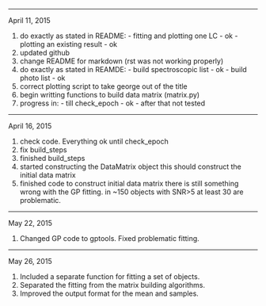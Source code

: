 ---------------------------------------------------------------
April 11, 2015
1. do exactly as stated in README:
         - fitting and plotting one LC - ok
         - plotting an existing result - ok
2. updated github
3. change README for markdown (rst was not working properly)
4. do exactly as stated in REAMDE:
         - build spectroscopic list - ok
         - build photo list - ok
5. correct plotting script to take george out of the title
6. begin writting functions to build data matrix (matrix.py)
7. progress in:
         - till check_epoch - ok
         - after that not tested 
----------------------------------------------------------------
April 16, 2015
1. check code. Everything ok until check_epoch
2. fix build_steps
3. finished build_steps
4. started constructing the DataMatrix object
        this should construct the initial data matrix
5. finished code to construct initial data matrix
    there is still something wrong with the GP fitting. 
    in ~150 objects with SNR>5 at least 30 are problematic. 
----------------------------------------------------------------
May 22, 2015
1. Changed GP code to gptools. 
   Fixed problematic fitting. 
----------------------------------------------------------------
May 26, 2015
1. Included a separate function for fitting a set of objects. 
2. Separated the fitting from the matrix building algorithms. 
3. Improved the output format for the mean and samples.


